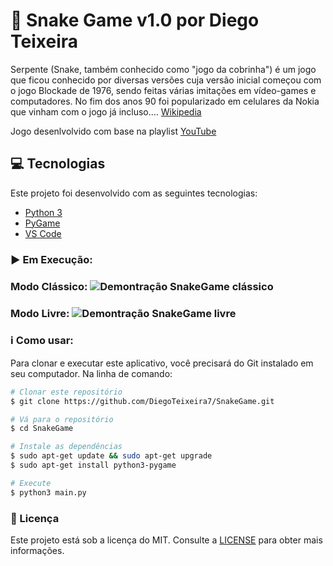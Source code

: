 # :snake: Snake Game v1.0 por Diego Teixeira
Serpente (Snake, também conhecido como "jogo da cobrinha") é um jogo que ficou conhecido por diversas versões cuja versão inicial começou com o jogo Blockade de 1976, sendo feitas várias imitações em vídeo-games e computadores. No fim dos anos 90 foi popularizado em celulares da Nokia que vinham com o jogo já incluso.... [Wikipedia](https://pt.wikipedia.org/wiki/Serpente_(jogo_eletr%C3%B4nico))

Jogo desenlvolvido com base na playlist [YouTube](https://www.youtube.com/watch?v=Z-Q5DHPXfdg&list=PLzn2mIpnKXEo0iiFrlqv-fFAbRd0cjDLe)

## :computer: Tecnologias

Este projeto foi desenvolvido com as seguintes tecnologias:

-  [Python 3](https://www.python.org/download/releases/3.0/)
-  [PyGame](https://www.pygame.org/wiki/GettingStarted)
-  [VS Code](https://code.visualstudio.com/)

### :arrow_forward: Em Execução:

<p align="center">
 <h3>Modo Clássico:</>
 <img alt="Demontração SnakeGame clássico" src="assets/classico.gif">
 <h3>Modo Livre:</>
 <img alt="Demontração SnakeGame livre" src="assets/livre.gif">
</p>

### :information_source: Como usar:

Para clonar e executar este aplicativo, você precisará do Git instalado em seu computador. Na linha de comando:

```bash
# Clonar este repositório
$ git clone https://github.com/DiegoTeixeira7/SnakeGame.git

# Vá para o repositório
$ cd SnakeGame

# Instale as dependências
$ sudo apt-get update && sudo apt-get upgrade
$ sudo apt-get install python3-pygame

# Execute
$ python3 main.py

```

### :memo: Licença
Este projeto está sob a licença do MIT. Consulte a [LICENSE](https://github.com/DiegoTeixeira7/SnakeGame/blob/master/LICENSE) para obter mais informações.

